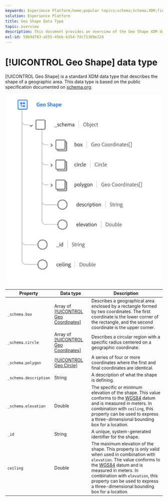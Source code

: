 ```yaml
---
keywords: Experience Platform;home;popular topics;schema;Schema;XDM;fields;schemas;Schemas;geo;geo shape;datatype;data-type;data type;
solution: Experience Platform
title: Geo Shape Data Type
topic: overview
description: This document provides an overview of the Geo Shape XDM data type.
exl-id: 50b9d783-a555-45eb-b154-7dc71389e224
---
```

# [!UICONTROL Geo Shape] data type

[!UICONTROL Geo Shape] is a standard XDM data type that describes the shape of a geographic area. This data type is based on the public specification documented on [schema.org](https://schema.org/GeoShape).

<img src='../images/data-types/geo-shape.png' width=500 /><br />

| Property | Data type | Description |
| --- | --- | --- |
| `_schema.box` | Array of [[!UICONTROL Geo Coordinates]](./geo-coordinates.md) | Describes a geographical area enclosed by a rectangle formed by two coordinates. The first coordinate is the lower corner of the rectangle, and the second coordinate is the upper corner. |
| `_schema.circle` | Array of [[!UICONTROL Geo Coordinates]](./geo-coordinates.md) | Describes a circular region with a specific radius centered on a geographic coordinate. |
| `_schema.polygon` | [[!UICONTROL Geo Circle]](./geo-circle.md) | A series of four or more coordinates where the first and final coordinates are identical. |
| `_schema.description` | String | A description of what the shape is defining. |
| `_schema.elevation` | Double | The specific or minimum elevation of the shape. This value conforms to the [WGS84](http://gisgeography.com/wgs84-world-geodetic-system/) datum and is measured in meters. In combination with `ceiling`, this property can be used to express a three-dimensional bounding box for a location. |
| `_id` | String | A unique, system-generated identifier for the shape. |
| `ceiling` | Double | The maximum elevation of the shape. This property is only valid when used in combination with `elevation`. The value conforms to the [WGS84](http://gisgeography.com/wgs84-world-geodetic-system/) datum and is measured in meters. In combination with `elevation`, this property can be used to express a three-dimensional bounding box for a location. |
